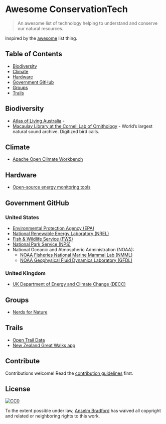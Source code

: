 # Awesome ConservationTech

> An awesome list of technology helping to understand and conserve our natural resources.

Inspired by the [awesome](https://github.com/sindresorhus/awesome) list thing.

## Table of Contents

- [Biodiversity](#biodiversity)
- [Climate](#climate)
- [Hardware](#hardware)
- [Government GitHub](#government-github)
- [Groups](#groups)
- [Trails](#trails)

## Biodiversity
- [Atlas of Living Australia](https://github.com/AtlasOfLivingAustralia/) - 
- [Macaulay Library at the Cornell Lab of Ornithology](https://github.com/MacaulayLibrary) - World’s largest natural sound archive. Digitized bird calls.

## Climate
- [Apache Open Climate Workbench](https://github.com/apache/climate)

## Hardware
- [Open-source energy monitoring tools](https://github.com/openenergymonitor)

## Government GitHub
### United States
- [Environmental Protection Agency (EPA)](https://github.com/usepa)
- [National Renewable Energy Laboratory (NREL)](https://github.com/NREL)
- [Fish & Wildlife Service (FWS)](https://github.com/USFWS)
- [National Park Service (NPS)](https://github.com/nationalparkservice)
- National Oceanic and Atmospheric Administration (NOAA):
  - [NOAA Fisheries National Marine Mammal Lab (NMML)](https://github.com/NMML)
  - [NOAA Geophysical Fluid Dynamics Laboratory (GFDL)](https://github.com/noaa-gfdl)

### United Kingdom
- [UK Department of Energy and Climate Change (DECC)](https://github.com/decc)

## Groups
- [Nerds for Nature](https://github.com/nerdsfornature)

## Trails
- [Open Trail Data](https://github.com/opentraildata)
- [New Zealand Great Walks app](https://github.com/greatwalks)


## Contribute

Contributions welcome! Read the [contribution guidelines](contributing.md) first.


## License

[![CC0](http://i.creativecommons.org/p/zero/1.0/88x31.png)](http://creativecommons.org/publicdomain/zero/1.0/)

To the extent possible under law, [Anselm Bradford](http://twitter.com/anselmbradford) has waived all copyright and related or neighboring rights to this work.
